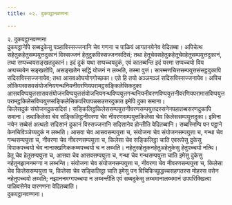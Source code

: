 ```yaml
---
title: ०२. दुकपट्ठानवण्णना

---
```

२. दुकपट्ठानवण्णना  
दुकपट्ठानेपि सब्बदुकेसु पञ्हाविस्सज्जनानि चेव गणना च पाळियं आगतनयेनेव वेदितब्बा। अपिचेत्थ सहेतुकहेतुसम्पयुत्तदुकानं विस्सज्जनं हेतुदुकविस्सज्जनसदिसं; तथा हेतूचेवसहेतुकहेतूचेवहेतुसम्पयुत्तदुकानं, तथा सप्पच्चयसङ्खतदुकानं। इदं दुकं यथा सप्पच्चयदुकं, एवं कातब्बन्ति इदं यस्मा सप्पच्चयो विय अप्पच्चयेन सङ्खतोपि, असङ्खतेन सद्धिं योजनं न लब्भति, तस्मा वुत्तं। सारम्मणचित्तसम्पयुत्तसंसट्ठदुकापि सदिसविस्सज्जनायेव; तथा आसवओघयोगगोच्छका। एते हि तयो अञ्ञमञ्ञं सदिसविस्सज्जनायेव। अपिच लोकियसासवसंयोजनियगन्थनियनीवरणियपरामट्ठसङ्किलेसिकदुका आसवविप्पयुत्तसासवसंयोजनविप्पयुत्तसंयोजनियगन्थविप्पयुत्तगन्थनियनीवरणविप्पयुत्तनीवरणियपरामासविप्पयुत्तपरामट्ठकिलेसविप्पयुत्तसङ्किलेसिकपरियापन्नसउत्तरदुकात इमेपि दुका समाना।  
किलेसदुकं संयोजनदुकसदिसं। सङ्किलिट्ठकिलेससम्पयुत्तनीवरणसम्पयुत्तदस्सनेनपहातब्बसरणदुकापि समाना। तथाकिलेसा चेव सङ्किलिट्ठनीवरणा चेव नीवरणसम्पयुत्तकिलेसा चेव किलेससम्पयुत्तदुका। इमिना नयेन सब्बेसं अत्थतो सदिसानं दुकानं विस्सज्जनानि सदिसानेव होन्तीति वेदितब्बानि। सब्बस्मिम्पि पन पट्ठाने केनचिविञ्ञेय्यदुकं न लब्भति। आसवा चेव आसवसम्पयुत्ता च, संयोजना चेव संयोजनसम्पयुत्ता च, गन्था चेव गन्थसम्पयुत्ता च, नीवरणा चेव नीवरणसम्पयुत्ता च, किलेसा चेव सङ्किलिट्ठा चाति एवरूपेसु दुकेसु विपाकपच्चयो चेव नानाक्खणिककम्मपच्चयो च न लब्भति। नहेतुसहेतुकनहेतुअहेतुकेसु हेतुपच्चयो नत्थि। हेतू चेव हेतुसम्पयुत्ता च, आसवा चेव आसवसम्पयुत्ता च, गन्था चेव गन्थसम्पयुत्ता चाति इमेसु दुकेसु नहेतुनझाननमग्गा न लब्भन्ति। संयोजना चेव संयोजनसम्पयुत्ता च, नीवरणा चेव नीवरणसम्पयुत्ता च, किलेसा चेव किलेससम्पयुत्ता च, किलेसा चेव सङ्किलिट्ठा चाति इमेसु पन विचिकिच्छुद्धच्चसहगतस्स मोहस्स वसेन नहेतुपच्चयो लब्भति; नझाननमग्गपच्चया न लब्भन्तीति एवं सब्बदुकेसु लब्भमानालब्भमानं उपपरिक्खित्वा पाळिवसेनेव वारगणना वेदितब्बाति।  
दुकपट्ठानवण्णना।  
